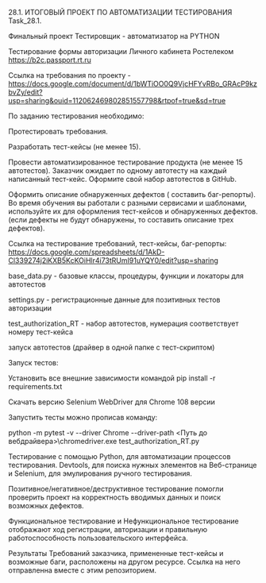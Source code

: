 28.1. ИТОГОВЫЙ ПРОЕКТ ПО АВТОМАТИЗАЦИИ ТЕСТИРОВАНИЯ
Task_28.1.

Финальный проект Тестировщик - автоматизатор на PYTHON

Тестирование формы авторизации Личного кабинета Ростелеком https://b2c.passport.rt.ru

Ссылка на требования по проекту - https://docs.google.com/document/d/1bWTiOO0Q9VjcHFYvRBo_GRAcP9kzbvZy/edit?usp=sharing&ouid=112062469802851557798&rtpof=true&sd=true

По заданию тестирования необходимо:

Протестировать требования.

Разработать тест-кейсы (не менее 15).

Провести автоматизированное тестирование продукта (не менее 15 автотестов). Заказчик ожидает по одному автотесту на каждый написанный тест-кейс. Оформите свой набор автотестов в GitHub.

Оформить описание обнаруженных дефектов ( составить баг-репорты). Во время обучения вы работали с разными сервисами и шаблонами, используйте их для оформления тест-кейсов и обнаруженных дефектов. (если дефекты не будут обнаружены, то составить описание трех дефектов).

Ссылка на тестирование требований, тест-кейсы, баг-репорты: https://docs.google.com/spreadsheets/d/1AkD-Cl339274j2iKXB5KcKOiHlr4i73tRUmI91uYQY0/edit?usp=sharing

base_data.py - базовые классы, процедуры, функции и локаторы для автотестов

settings.py - регистрационные данные для позитивных тестов авторизации

test_authorization_RT - набор автотестов, нумерация соответствует номеру тест-кейса

запуск автотестов (драйвер в одной папке с тест-скриптом)

Запуск тестов:

Установить все внешние зависимости командой pip install -r requirements.txt

Скачать версию Selenium WebDriver для Chrome 108 версии

Запустить тесты можно прописав команду:

python -m pytest -v --driver Chrome --driver-path <Путь до вебдрайвера>\chromedriver.exe test_authorization_RT.py

Тестирование с помощью Python, для автоматизации процессов тестирования. Devtools, для поиска нужных элементов на Веб-странице и Selenium, для эмулирования ручного тестирования.

Позитивное/негативное/деструктивное тестирование помогли проверить проект на корректность вводимых данных и поиск возможных дефектов.

Функциональное тестирование и Нефункциональное тестирование отображают ход регистрации, авторизации и правильную работоспособность пользовательского интерфейса.

Результаты Требований заказчика, примененные тест-кейсы и возможные баги, расположены на другом ресурсе. Ссылка на него отправленна вместе с этим репозиторием.
